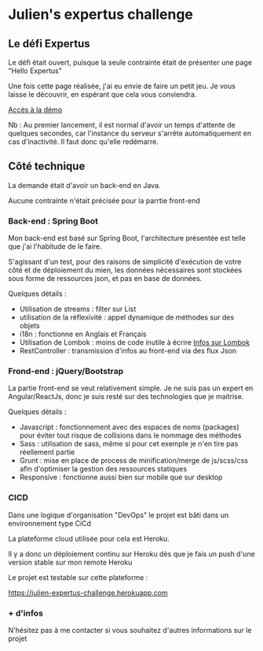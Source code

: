 # Julien's expertus challenge

## Le défi Expertus

Le défi était ouvert, puisque la seule contrainte était de présenter une page "Hello Expertus"

Une fois cette page réalisée, j'ai eu envie de faire un petit jeu. Je vous laisse le découvrir, en espérant que cela vous conviendra.

[Accès à la démo](https://julien-expertus-challenge.herokuapp.com)

Nb : Au premier lancement, il est normal d'avoir un temps d'attente de quelques secondes, car l'instance du serveur s'arrête automatiquement en cas d'inactivité. Il faut donc qu'elle redémarre.


## Côté technique

La demande était d'avoir un back-end en Java.

Aucune contrainte n'était précisée pour la parrtie front-end

### Back-end : Spring Boot

Mon back-end est basé sur Spring Boot, l'architecture présentée est telle que j'ai l'habitude de le faire.

S'agissant d'un test, pour des raisons de simplicité d'exécution de votre côté et de déploiement du mien, les données nécessaires sont stockées sous forme de ressources json, et pas en base de données.

Quelques détails :
* Utilisation de streams : filter sur List
* utilisation de la réflexivité : appel dynamique de méthodes sur des objets
* i18n : fonctionne en Anglais et Français
* Utilisation de Lombok : moins de code inutile à écrire [Infos sur Lombok](https://projectlombok.org/)
* RestController : transmission d'infos au front-end via des flux Json

### Frond-end : jQuery/Bootstrap

La partie front-end se veut relativement simple. Je ne suis pas un expert en Angular/ReactJs, donc je suis resté sur des technologies que je maitrise.

Quelques détails :
* Javascript : fonctionnement avec des espaces de noms (packages) pour éviter tout risque de collisions dans le nommage des méthodes
* Sass : utilisation de sass, même si pour cet exemple je n'en tire pas réellement partie
* Grunt : mise en place de process de minification/merge de js/scss/css afin d'optimiser la gestion des ressources statiques
* Responsive : fonctionne aussi bien sur mobile que sur desktop


### CICD

Dans une logique d'organisation "DevOps" le projet est bâti dans un environnement type CiCd

La plateforme cloud utilisée pour cela est Heroku.

Il y a donc un déploiement continu sur Heroku dès que je fais un push d'une version stable sur mon remote Heroku

Le projet est testable sur cette plateforme :

https://julien-expertus-challenge.herokuapp.com


### + d'infos

N'hésitez pas à me contacter si vous souhaitez d'autres informations sur le projet 

 




